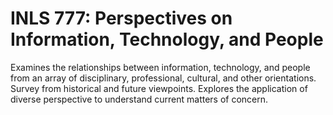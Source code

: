 # INLS 777: Perspectives on Information, Technology, and People

Examines the relationships between information, technology, and people from an array of disciplinary, professional, cultural, and other orientations. Survey from historical and future viewpoints. Explores the application of diverse perspective to understand current matters of concern.